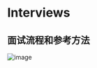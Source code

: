 # Interviews
## 面试流程和参考方法
![image](https://user-images.githubusercontent.com/107925483/227912667-6c15d0de-f850-4d90-b19e-1335144475e8.png)
